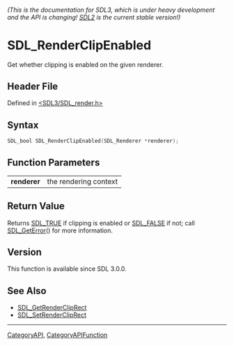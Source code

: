 ###### (This is the documentation for SDL3, which is under heavy development and the API is changing! [SDL2](https://wiki.libsdl.org/SDL2/) is the current stable version!)
# SDL_RenderClipEnabled

Get whether clipping is enabled on the given renderer.

## Header File

Defined in [<SDL3/SDL_render.h>](https://github.com/libsdl-org/SDL/blob/main/include/SDL3/SDL_render.h)

## Syntax

```c
SDL_bool SDL_RenderClipEnabled(SDL_Renderer *renderer);

```

## Function Parameters

|                  |                       |
| ---------------- | --------------------- |
| **renderer**     | the rendering context |

## Return Value

Returns [SDL_TRUE](SDL_TRUE) if clipping is enabled or
[SDL_FALSE](SDL_FALSE) if not; call [SDL_GetError](SDL_GetError)() for more
information.

## Version

This function is available since SDL 3.0.0.

## See Also

- [SDL_GetRenderClipRect](SDL_GetRenderClipRect)
- [SDL_SetRenderClipRect](SDL_SetRenderClipRect)

----
[CategoryAPI](CategoryAPI), [CategoryAPIFunction](CategoryAPIFunction)

